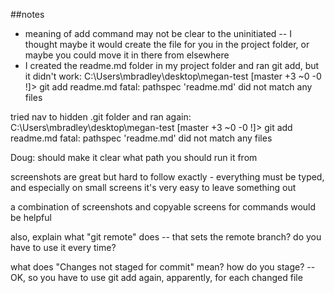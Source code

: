 ##notes

- meaning of add command may not be clear to the uninitiated -- I thought maybe it would create the file for you in the project folder, or maybe you could move it in there from elsewhere
- I created the readme.md folder in my project folder and ran git add, but it didn't work:
C:\Users\mbradley\desktop\megan-test [master +3 ~0 -0 !]> git add readme.md
fatal: pathspec 'readme.md' did not match any files

tried nav to hidden .git folder and ran again:
C:\Users\mbradley\desktop\megan-test [master +3 ~0 -0 !]> git add readme.md
fatal: pathspec 'readme.md' did not match any files

Doug: should make it clear what path you should run it from

screenshots are great but hard to follow exactly - everything must be typed, and especially on small screens it's very easy to leave something out

a combination of screenshots and copyable screens for commands would be helpful

also, explain what "git remote" does -- that sets the remote branch? do you have to use it every time?

what does "Changes not staged for commit" mean? how do you stage?
 -- OK, so you have to use git add again, apparently, for each changed file